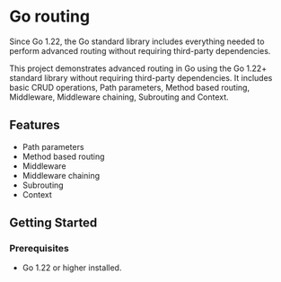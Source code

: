 # Go routing

Since Go 1.22, the Go standard library includes everything needed to perform advanced routing without requiring third-party dependencies.

This project demonstrates advanced routing in Go using the Go 1.22+ standard library without requiring third-party dependencies. It includes basic CRUD operations, Path parameters, Method based routing, Middleware, Middleware chaining, Subrouting and Context.

## Features

- Path parameters
- Method based routing
- Middleware
- Middleware chaining
- Subrouting
- Context

## Getting Started

### Prerequisites

- Go 1.22 or higher installed.
